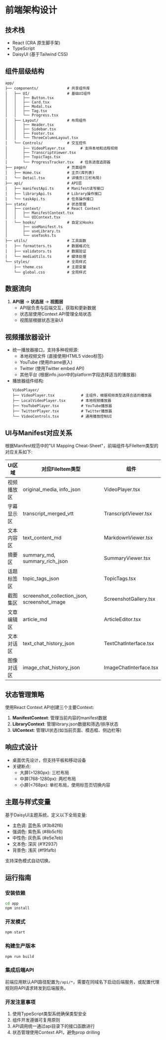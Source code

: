 # 前端架构设计

## 技术栈
- React (CRA 原生脚手架)
- TypeScript
- DaisyUI (基于Tailwind CSS)

## 组件层级结构

```
app/
├── components/             # 共享组件库
│   ├── UI/                 # 基础UI组件
│   │   ├── Button.tsx
│   │   ├── Card.tsx
│   │   ├── Modal.tsx
│   │   ├── Tag.tsx
│   │   └── Progress.tsx
│   ├── Layout/             # 布局组件
│   │   ├── Header.tsx
│   │   ├── Sidebar.tsx
│   │   ├── Footer.tsx
│   │   └── ThreeColumnLayout.tsx
│   └── Controls/           # 交互控件
│       ├── VideoPlayer.tsx       # 支持本地和远程视频
│       ├── TranscriptViewer.tsx
│       ├── TopicTags.tsx
│       └── ProgressTracker.tsx   # 任务进度追踪器
├── pages/                  # 页面组件
│   ├── Home.tsx            # 主页(库列表)
│   └── Detail.tsx          # 详情页(三栏布局)
├── api/                    # API层
│   ├── manifestApi.ts      # Manifest读写接口
│   ├── libraryApi.ts       # Library操作接口
│   └── taskApi.ts          # 任务操作接口
├── state/                  # 状态管理
│   ├── context/            # React Context
│   │   ├── ManifestContext.tsx
│   │   └── UIContext.tsx
│   └── hooks/              # 自定义Hooks
│       ├── useManifest.ts
│       ├── useLibrary.ts
│       └── useTasks.ts
├── utils/                  # 工具函数
│   ├── formatters.ts       # 数据格式化
│   ├── validators.ts       # 数据验证
│   └── mediaUtils.ts       # 媒体处理
└── styles/                 # 全局样式
    ├── theme.css           # 主题变量
    └── global.css          # 全局样式
```

## 数据流向

1. **API层** → **状态层** → **视图层**
   - API层负责与后端交互，获取和更新数据
   - 状态层使用Context API管理全局状态
   - 视图层根据状态渲染UI

## 视频播放器设计

- 统一播放器接口，支持多种视频源:
  - 本地视频文件 (直接使用HTML5 video标签)
  - YouTube (使用iframe嵌入)
  - Twitter (使用Twitter embed API)
  - 其他平台 (根据info.json中的platform字段选择适当的播放器)
- 播放器组件结构:
  ```
  VideoPlayer/
  ├── VideoPlayer.tsx            # 主组件，根据视频类型选择合适的播放器
  ├── LocalVideoPlayer.tsx       # 本地视频播放器
  ├── YouTubePlayer.tsx          # YouTube播放器
  ├── TwitterPlayer.tsx          # Twitter播放器
  └── VideoControls.tsx          # 通用播放控制UI
  ```

## UI与Manifest对应关系

根据Manifest规范中的"UI Mapping Cheat-Sheet"，前端组件与FileItem类型的对应关系如下:

| UI区域 | 对应FileItem类型 | 组件 |
|--------|-----------------|------|
| 视频播放区 | original_media, info_json | VideoPlayer.tsx |
| 字幕显示区 | transcript_merged_vtt | TranscriptViewer.tsx |
| 文本内容区 | text_content_md | MarkdownViewer.tsx |
| 摘要区 | summary_md, summary_rich_json | SummaryViewer.tsx |
| 话题标签区 | topic_tags_json | TopicTags.tsx |
| 截图集区 | screenshot_collection_json, screenshot_image | ScreenshotGallery.tsx |
| 文章编辑区 | article_md | ArticleEditor.tsx |
| 文本对话区 | text_chat_history_json | TextChatInterface.tsx |
| 图像对话区 | image_chat_history_json | ImageChatInterface.tsx |

## 状态管理策略

使用React Context API创建三个主要Context:
1. **ManifestContext**: 管理当前内容的manifest数据
2. **LibraryContext**: 管理library.json数据和筛选/排序状态
3. **UIContext**: 管理UI状态(如当前页面、模态框、侧边栏等)

## 响应式设计

- 桌面优先设计，但支持平板和移动设备
- 关键断点:
  - 大屏(>1280px): 三栏布局
  - 中屏(768-1280px): 两栏布局
  - 小屏(<768px): 单栏布局，使用标签页切换内容

## 主题与样式变量

基于DaisyUI主题系统，定义以下全局变量:
- 主色调: 蓝色系 (#3b82f6)
- 强调色: 紫色系 (#8b5cf6)
- 中性色: 灰色系 (#e5e7eb)
- 文本色: 深灰 (#1f2937)
- 背景色: 浅灰 (#f9fafb)

支持深色模式自动切换。

## 运行指南

### 安装依赖

```bash
cd app
npm install
```

### 开发模式

```bash
npm start
```

### 构建生产版本

```bash
npm run build
```

### 集成后端API

前端应用默认API路径配置为`/api/*`，需要在同域名下启动后端服务，或配置代理规则将API请求转发到后端服务。

### 开发注意事项

1. 使用TypeScript类型系统确保类型安全
2. 组件开发遵循可复用原则
3. API调用统一通过api目录下的接口函数进行
4. 状态管理使用Context API，避免prop drilling 